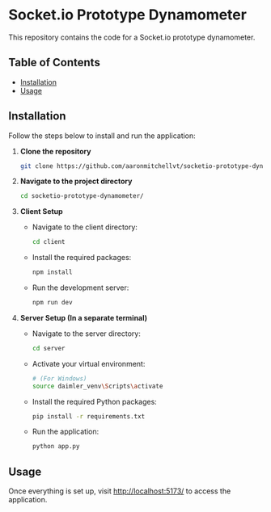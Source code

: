 # Socket.io Prototype Dynamometer

This repository contains the code for a Socket.io prototype dynamometer.

## Table of Contents
- [Installation](#installation)
- [Usage](#usage)

## Installation

Follow the steps below to install and run the application:

1. **Clone the repository**

    ```bash
    git clone https://github.com/aaronmitchellvt/socketio-prototype-dynamometer.git
    ```

2. **Navigate to the project directory**

    ```bash
    cd socketio-prototype-dynamometer/
    ```

3. **Client Setup**

    - Navigate to the client directory:

        ```bash
        cd client
        ```

    - Install the required packages:

        ```bash
        npm install
        ```

    - Run the development server:

        ```bash
        npm run dev
        ```

4. **Server Setup (In a separate terminal)**

    - Navigate to the server directory:

        ```bash
        cd server
        ```

    - Activate your virtual environment:

        ```bash
        # (For Windows)
        source daimler_venv\Scripts\activate

    - Install the required Python packages:

        ```bash
        pip install -r requirements.txt
        ```

    - Run the application:

        ```bash
        python app.py
        ```

## Usage

Once everything is set up, visit [http://localhost:5173/](http://localhost:5173/) to access the application.
